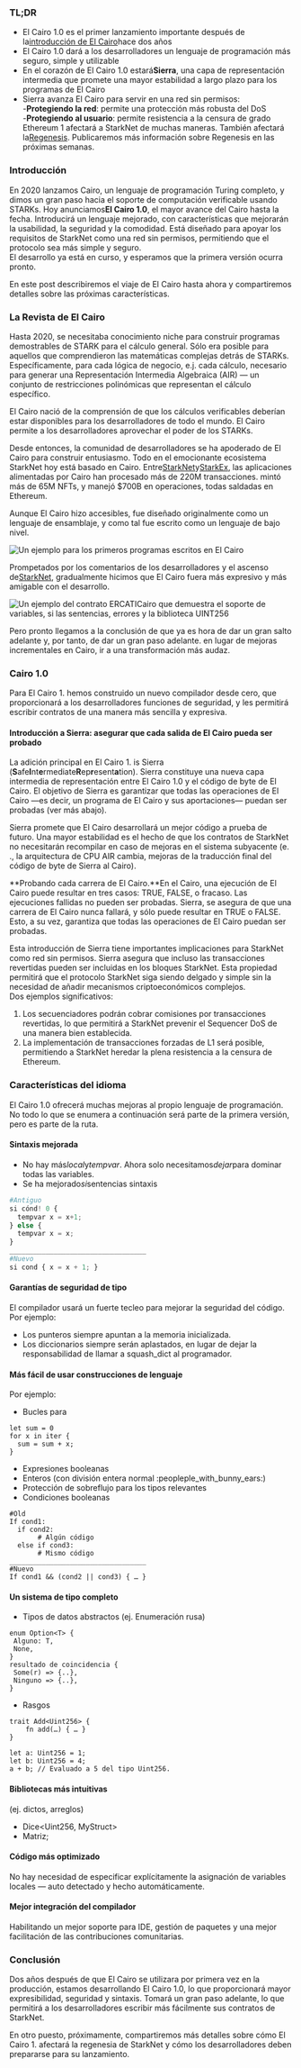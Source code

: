 ### TL;DR

* El Cairo 1.0 es el primer lanzamiento importante después de la[introducción de El Cairo](https://medium.com/starkware/hello-cairo-3cb43b13b209)hace dos años
* El Cairo 1.0 dará a los desarrolladores un lenguaje de programación más seguro, simple y utilizable
* En el corazón de El Cairo 1.0 estará**Sierra**, una capa de representación intermedia que promete una mayor estabilidad a largo plazo para los programas de El Cairo
* Sierra avanza El Cairo para servir en una red sin permisos:\
  -**Protegiendo la red**: permite una protección más robusta del DoS\
  -**Protegiendo al usuario**: permite resistencia a la censura de grado Ethereum 1 afectará a StarkNet de muchas maneras. También afectará la[Regenesis](https://medium.com/starkware/regenesis-starknets-no-sweat-state-reset-e296b12b80ae). Publicaremos más información sobre Regenesis en las próximas semanas.

### Introducción

En 2020 lanzamos Cairo, un lenguaje de programación Turing completo, y dimos un gran paso hacia el soporte de computación verificable usando STARKs. Hoy anunciamos**El Cairo 1.0**, el mayor avance del Cairo hasta la fecha. Introducirá un lenguaje mejorado, con características que mejorarán la usabilidad, la seguridad y la comodidad. Está diseñado para apoyar los requisitos de StarkNet como una red sin permisos, permitiendo que el protocolo sea más simple y seguro.\
El desarrollo ya está en curso, y esperamos que la primera versión ocurra pronto.

En este post describiremos el viaje de El Cairo hasta ahora y compartiremos detalles sobre las próximas características.

### La Revista de El Cairo

Hasta 2020, se necesitaba conocimiento niche para construir programas demostrables de STARK para el cálculo general. Sólo era posible para aquellos que comprendieron las matemáticas complejas detrás de STARKs. Específicamente, para cada lógica de negocio, e.j. cada cálculo, necesario para generar una Representación Intermedia Algebraica (AIR) — un conjunto de restricciones polinómicas que representan el cálculo específico.

El Cairo nació de la comprensión de que los cálculos verificables deberían estar disponibles para los desarrolladores de todo el mundo. El Cairo permite a los desarrolladores aprovechar el poder de los STARKs.

Desde entonces, la comunidad de desarrolladores se ha apoderado de El Cairo para construir entusiasmo. Todo en el emocionante ecosistema StarkNet hoy está basado en Cairo. Entre[StarkNet](https://starkware.co/starknet/)y[StarkEx](https://starkware.co/starkex/), las aplicaciones alimentadas por Cairo han procesado más de 220M transacciones. mintó más de 65M NFTs, y manejó $700B en operaciones, todas saldadas en Ethereum.

Aunque El Cairo hizo accesibles, fue diseñado originalmente como un lenguaje de ensamblaje, y como tal fue escrito como un lenguaje de bajo nivel.

![Un ejemplo para los primeros programas escritos en El Cairo](/assets/cairocode_01.png "Un ejemplo para los primeros programas escritos en El Cairo")

Prompetados por los comentarios de los desarrolladores y el ascenso de[StarkNet](https://starkware.co/starknet/), gradualmente hicimos que El Cairo fuera más expresivo y más amigable con el desarrollo.

![Un ejemplo del contrato ERCATICairo que demuestra el soporte de variables, si las sentencias, errores y la biblioteca UINT256](/assets/cairocode_02.png "Un ejemplo del contrato ERCATICairo que demuestra el soporte de variables, si las sentencias, errores y la biblioteca UINT256")

Pero pronto llegamos a la conclusión de que ya es hora de dar un gran salto adelante y, por tanto, de dar un gran paso adelante. en lugar de mejoras incrementales en Cairo, ir a una transformación más audaz.

### Cairo 1.0

Para El Cairo 1. hemos construido un nuevo compilador desde cero, que proporcionará a los desarrolladores funciones de seguridad, y les permitirá escribir contratos de una manera más sencilla y expresiva.

#### Introducción a Sierra: asegurar que cada salida de El Cairo pueda ser probado

La adición principal en El Cairo 1. is Sierra (**S**afe**I**nt**e**rmediate**R**ep**r**esent**a**tion). Sierra constituye una nueva capa intermedia de representación entre El Cairo 1.0 y el código de byte de El Cairo. El objetivo de Sierra es garantizar que todas las operaciones de El Cairo —es decir, un programa de El Cairo y sus aportaciones— puedan ser probadas (ver más abajo).

Sierra promete que El Cairo desarrollará un mejor código a prueba de futuro. Una mayor estabilidad es el hecho de que los contratos de StarkNet no necesitarán recompilar en caso de mejoras en el sistema subyacente (e. ., la arquitectura de CPU AIR cambia, mejoras de la traducción final del código de byte de Sierra al Cairo).

**Probando cada carrera de El Cairo.**En el Cairo, una ejecución de El Cairo puede resultar en tres casos: TRUE, FALSE, o fracaso. Las ejecuciones fallidas no pueden ser probadas. Sierra, se asegura de que una carrera de El Cairo nunca fallará, y sólo puede resultar en TRUE o FALSE. Esto, a su vez, garantiza que todas las operaciones de El Cairo puedan ser probadas.

Esta introducción de Sierra tiene importantes implicaciones para StarkNet como red sin permisos. Sierra asegura que incluso las transacciones revertidas pueden ser incluidas en los bloques StarkNet. Esta propiedad permitirá que el protocolo StarkNet siga siendo delgado y simple sin la necesidad de añadir mecanismos criptoeconómicos complejos.\
Dos ejemplos significativos:

1. Los secuenciadores podrán cobrar comisiones por transacciones revertidas, lo que permitirá a StarkNet prevenir el Sequencer DoS de una manera bien establecida.
2. La implementación de transacciones forzadas de L1 será posible, permitiendo a StarkNet heredar la plena resistencia a la censura de Ethereum.

### **Características del idioma**

El Cairo 1.0 ofrecerá muchas mejoras al propio lenguaje de programación. No todo lo que se enumera a continuación será parte de la primera versión, pero es parte de la ruta.

#### **Sintaxis mejorada**

* No hay más*local*y*tempvar*. Ahora solo necesitamos*dejar*para dominar todas las variables.
* Se ha mejorado*si*sentencias sintaxis

```python
#Antiguo
si cónd! 0 {
  tempvar x = x+1;
} else {
  tempvar x = x;
}
__________________________________
#Nuevo
si cond { x = x + 1; }
```

#### **Garantías de seguridad de tipo**

El compilador usará un fuerte tecleo para mejorar la seguridad del código. Por ejemplo:

* Los punteros siempre apuntan a la memoria inicializada.
* Los diccionarios siempre serán aplastados, en lugar de dejar la responsabilidad de llamar a squash_dict al programador.

#### **Más fácil de usar construcciones de lenguaje**

Por ejemplo:

* Bucles para

```
let sum = 0
for x in iter {
  sum = sum + x;
}
```

* Expresiones booleanas
* Enteros (con división entera normal :peopleple_with_bunny_ears:)
* Protección de sobreflujo para los tipos relevantes
* Condiciones booleanas

```
#Old
If cond1:
  if cond2:
       # Algún código
  else if cond3:
       # Mismo código
__________________________________
#Nuevo
If cond1 && (cond2 || cond3) { … }
```

#### **Un sistema de tipo completo**

* Tipos de datos abstractos (ej. Enumeración rusa)

```
enum Option<T> {
 Alguno: T,
 None,
}
resultado de coincidencia {
 Some(r) => {..},
 Ninguno => {..},
}
```

* Rasgos

```
trait Add<Uint256> {
    fn add(…) { … }
}

let a: Uint256 = 1;
let b: Uint256 = 4;
a + b; // Evaluado a 5 del tipo Uint256.
```

#### **Bibliotecas más intuitivas**

(ej. dictos, arreglos)

* Dice<Uint256, MyStruct>
* Matriz<MyOtherStruct>;

#### **Código más optimizado**

No hay necesidad de especificar explícitamente la asignación de variables locales — auto detectado y hecho automáticamente.

#### **Mejor integración del compilador**

Habilitando un mejor soporte para IDE, gestión de paquetes y una mejor facilitación de las contribuciones comunitarias.

### **Conclusión**

Dos años después de que El Cairo se utilizara por primera vez en la producción, estamos desarrollando El Cairo 1.0, lo que proporcionará mayor expresibilidad, seguridad y sintaxis. Tomará un gran paso adelante, lo que permitirá a los desarrolladores escribir más fácilmente sus contratos de StarkNet.

En otro puesto, próximamente, compartiremos más detalles sobre cómo El Cairo 1. afectará la regenesia de StarkNet y cómo los desarrolladores deben prepararse para su lanzamiento.